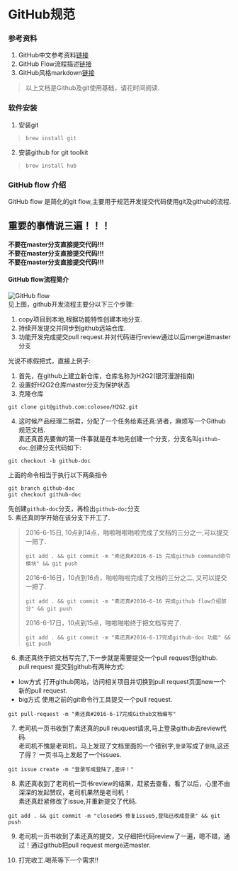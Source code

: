 # GitHub规范
### 参考资料
1. GitHub中文参考资料[链接](https://github.com/xirong/my-git/blob/master/how-to-use-github.md)
2. GitHub Flow流程描述[链接](https://guides.github.com/introduction/flow/)
3. GitHub风格markdown[链接](https://github.com/guodongxiaren/README)
> 以上文档是Github及git使用基础，请花时间阅读.

### 软件安装
1. 安装git 
> ```shell
> brew install git
> ```

2. 安装github for git toolkit
> ```shell
> brew install hub
> ```

### GitHub flow 介绍
GitHub flow 是简化的git flow,主要用于规范开发提交代码使用git及github的流程.  
## **重要的事情说三遍！！！**  
**不要在master分支直接提交代码!!!**  
**不要在master分支直接提交代码!!!**  
**不要在master分支直接提交代码!!!**  

#### GitHub flow流程简介  
![GitHub flow](http://www.ruanyifeng.com/blogimg/asset/2015/bg2015122305.png)  
见上图，github开发流程主要分以下三个步骤:  
1. copy项目到本地,根据功能特性创建本地分支.  
2. 持续开发提交并同步到github远端仓库.  
3. 功能开发完成提交pull request.并对代码进行review通过以后merge进master分支  

光说不练假把式，直接上例子:  
1. 首先，在github上建立新仓库，仓库名称为H2G2(银河漫游指南)  
2. 设置好H2G2仓库master分支为保护状态  
3. 克隆仓库  
```shell
git clone git@github.com:coloseo/H2G2.git
```
4. 这时候产品经理二胡君，分配了一个任务给素还真:贤者，麻烦写一个Github规范文档.  
素还真首先要做的第一件事就是在本地先创建一个分支，分支名叫`github-doc`.创建分支代码如下:
```shell
git checkout -b github-doc
```
上面的命令相当于执行以下两条指令  
```shell
git branch github-doc
git checkout github-doc
```
先创建`github-doc`分支，再检出`github-doc`分支  
5.  素还真同学开始在该分支下开工了.  
> 2016-6-15日, 10点到14点，啪啦啪啦啪啦完成了文档的三分之一,可以提交一把了.
> ```shell
> git add . && git commit -m "素还真#2016-6-15 完成github command命令模块" && git push
> ```
> 2016-6-16日，10点到16点，啪啦啪啦完成了文档的三分之二, 又可以提交一把了.
> ```shell
> git add . && git commit -m "素还真#2016-6-16 完成github flow介绍部分" && git push
>```
> 2016-6-17日，10点到15点，啪啦啪啦终于把文档写完了.
> ```shell
> git add . && git commit -m "素还真#2016-6-17完成github-doc 功能" && git push
> ```
6. 素还真终于把文档写完了,下一步就是需要提交一个pull request到github.  
pull request 提交到github有两种方式:  
* low方式  打开github网站，访问相关项目并切换到pull request页面new一个新的pull request.
* big方式  使用之前的git命令行工具提交一个pull request.
```shell
git pull-request -m "素还真#2016-6-17完成Github文档编写"
```
7. 老司机一页书收到了素还真的pull reuquest请求,马上登录github去review代码.  
老司机不愧是老司机，马上发现了文档里面的一个错别字,`登录`写成了`登陆`,这还了得？ 一页书马上发起了一个issues.
```
git issue create -m "登录写成登陆了,差评！"
```

8. 素还真收到了老司机一页书review的结果，赶紧去查看，看了以后，心里不由深深的发起赞叹，老司机果然是老司机！  
素还真赶紧修改了issue,并重新提交了代码.  
```
git add . && git commit -m "closed#5 修复issue5,登陆已改成登录" && git push
```
9. 老司机一页书收到了素还真的提交，又仔细把代码review了一遍，嗯不错，通过！通过github把pull request merge进master.  

10. 打完收工.喝茶等下一个需求!!



